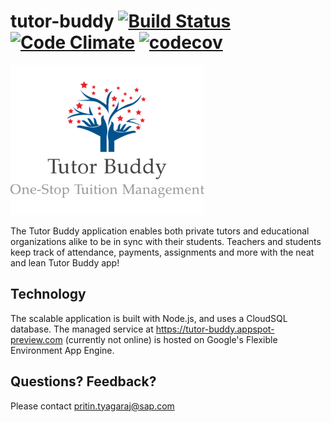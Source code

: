 # tutor-buddy [![Build Status](https://travis-ci.org/pritin-tyagaraj/tutor-buddy.svg?branch=master)](https://travis-ci.org/pritin-tyagaraj/tutor-buddy) [![Code Climate](https://lima.codeclimate.com/github/pritin-tyagaraj/tutor-buddy/badges/gpa.svg)](https://lima.codeclimate.com/github/pritin-tyagaraj/tutor-buddy) [![codecov](https://codecov.io/gh/pritin-tyagaraj/tutor-buddy/branch/master/graph/badge.svg)](https://codecov.io/gh/pritin-tyagaraj/tutor-buddy)


![Tutor Budy Logo](tutor-buddy.png?raw=true "Tutor Buddy")

The Tutor Buddy application enables both private tutors and educational organizations alike to be in sync with their students. Teachers and students keep track of attendance, payments, assignments and more with the neat and lean Tutor Buddy app!

## Technology
The scalable application is built with Node.js, and uses a CloudSQL database. The managed service at https://tutor-buddy.appspot-preview.com (currently not online) is hosted on Google's Flexible Environment App Engine.

## Questions? Feedback?
Please contact pritin.tyagaraj@sap.com
